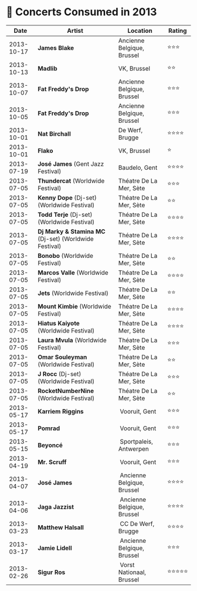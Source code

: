# 🎤 Concerts Consumed in 2013

| Date | Artist | Location | Rating |
| --- | --- | --- | --- |
| 2013-10-17 | **James Blake** | Ancienne Belgique, Brussel | ️️️⭐️⭐️⭐️ |
| 2013-10-13 | **Madlib** | VK, Brussel | ️️️⭐️⭐️ |
| 2013-10-07 | **Fat Freddy's Drop** | Ancienne Belgique, Brussel | ⭐️⭐️⭐️ |
| 2013-10-05 | **Fat Freddy's Drop** | Ancienne Belgique, Brussel | ⭐️⭐️⭐️ |
| 2013-10-01 | **Nat Birchall** | De Werf, Brugge | ⭐️⭐️⭐️⭐️ |
| 2013-10-01 | **Flako** | VK, Brussel | ⭐️ |
| 2013-07-19 | **José James** (Gent Jazz Festival) | Baudelo, Gent | ⭐️⭐️⭐️⭐️ |
| 2013-07-05 | **Thundercat** (Worldwide Festival) | Théatre De La Mer, Sète | ⭐️⭐️⭐️ |
| 2013-07-05 | **Kenny Dope** (Dj-set) (Worldwide Festival) | Théatre De La Mer, Sète | ⭐️⭐️ |
| 2013-07-05 | **Todd Terje** (Dj-set) (Worldwide Festival) | Théatre De La Mer, Sète | ⭐️⭐️⭐️⭐️ |
| 2013-07-05 | **Dj Marky & Stamina MC** (Dj-set) (Worldwide Festival) | Théatre De La Mer, Sète | ⭐️⭐️⭐️⭐️ |
| 2013-07-05 | **Bonobo** (Worldwide Festival) | Théatre De La Mer, Sète | ⭐️⭐️ |
| 2013-07-05 | **Marcos Valle** (Worldwide Festival) | Théatre De La Mer, Sète | ⭐️⭐️⭐️⭐️ |
| 2013-07-05 | **Jets** (Worldwide Festival) | Théatre De La Mer, Sète | ⭐️⭐️ |
| 2013-07-05 | **Mount Kimbie** (Worldwide Festival) | Théatre De La Mer, Sète | ⭐️⭐️⭐️⭐️ |
| 2013-07-05 | **Hiatus Kaiyote** (Worldwide Festival) | Théatre De La Mer, Sète | ⭐️⭐️⭐️⭐️ |
| 2013-07-05 | **Laura Mvula** (Worldwide Festival) | Théatre De La Mer, Sète | ⭐️⭐️⭐️ |
| 2013-07-05 | **Omar Souleyman** (Worldwide Festival) | Théatre De La Mer, Sète | ⭐️⭐️ |
| 2013-07-05 | **J Rocc** (Dj-set) (Worldwide Festival) | Théatre De La Mer, Sète | ⭐️⭐️⭐️ |
| 2013-07-05 | **RocketNumberNine** (Worldwide Festival) | Théatre De La Mer, Sète | ⭐️⭐️ |
| 2013-05-17 | **Karriem Riggins** | Vooruit, Gent | ⭐️⭐️⭐️ |
| 2013-05-17 | **Pomrad** | Vooruit, Gent | ⭐️⭐️⭐️ |
| 2013-05-15 | **Beyoncé** | Sportpaleis, Antwerpen | ⭐️⭐️⭐️ |
| 2013-04-19 | **Mr. Scruff** | Vooruit, Gent | ⭐️⭐️⭐️ |
| 2013-04-07 | **José James** | Ancienne Belgique, Brussel | ⭐️⭐️⭐️⭐️ |
| 2013-04-06 | **Jaga Jazzist** | Ancienne Belgique, Brussel | ⭐️⭐️⭐️⭐️ |
| 2013-03-23 | **Matthew Halsall** | CC De Werf, Brugge | ⭐️⭐️⭐️⭐️ |
| 2013-03-17 | **Jamie Lidell** | Ancienne Belgique, Brussel | ⭐️⭐️⭐️ |
| 2013-02-26 | **Sigur Ros** | Vorst Nationaal, Brussel | ⭐️⭐️⭐️⭐️⭐️ |
